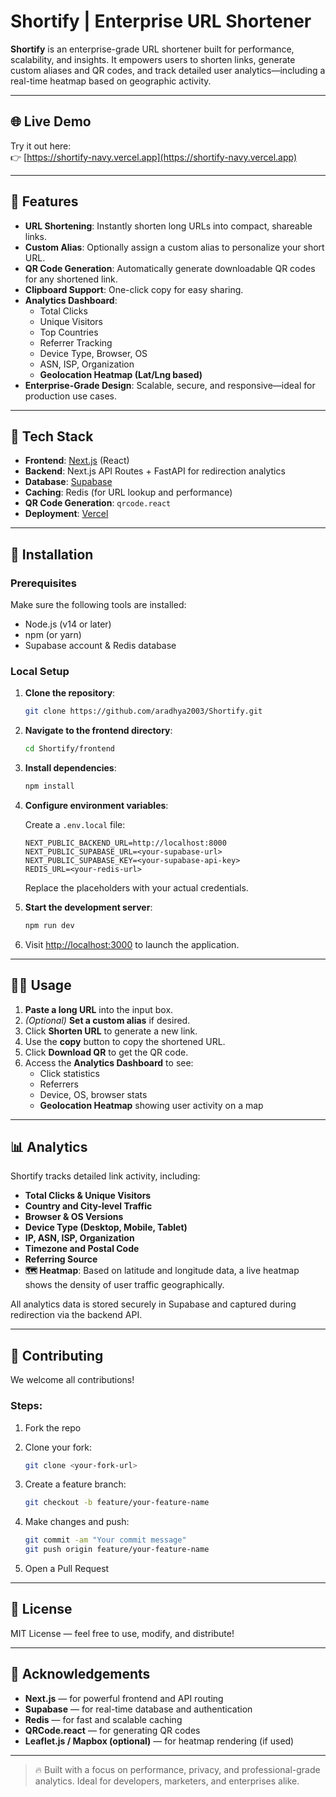 # Shortify | Enterprise URL Shortener

**Shortify** is an enterprise-grade URL shortener built for performance, scalability, and insights. It empowers users to shorten links, generate custom aliases and QR codes, and track detailed user analytics—including a real-time heatmap based on geographic activity.

---

## 🌐 Live Demo

Try it out here:  
👉 [https://shortify-navy.vercel.app](https://shortify-navy.vercel.app)

---



## 🚀 Features

- **URL Shortening**: Instantly shorten long URLs into compact, shareable links.
- **Custom Alias**: Optionally assign a custom alias to personalize your short URL.
- **QR Code Generation**: Automatically generate downloadable QR codes for any shortened link.
- **Clipboard Support**: One-click copy for easy sharing.
- **Analytics Dashboard**:
  - Total Clicks
  - Unique Visitors
  - Top Countries
  - Referrer Tracking
  - Device Type, Browser, OS
  - ASN, ISP, Organization
  - **Geolocation Heatmap (Lat/Lng based)**
- **Enterprise-Grade Design**: Scalable, secure, and responsive—ideal for production use cases.

---

## 🧱 Tech Stack

- **Frontend**: [Next.js](https://nextjs.org/) (React)
- **Backend**: Next.js API Routes + FastAPI for redirection analytics
- **Database**: [Supabase](https://supabase.io/)
- **Caching**: Redis (for URL lookup and performance)
- **QR Code Generation**: `qrcode.react`
- **Deployment**: [Vercel](https://vercel.com/)

---

## 🔧 Installation

### Prerequisites

Make sure the following tools are installed:

- Node.js (v14 or later)
- npm (or yarn)
- Supabase account & Redis database

### Local Setup

1. **Clone the repository**:

    ```bash
    git clone https://github.com/aradhya2003/Shortify.git
    ```

2. **Navigate to the frontend directory**:

    ```bash
    cd Shortify/frontend
    ```

3. **Install dependencies**:

    ```bash
    npm install
    ```

4. **Configure environment variables**:

    Create a `.env.local` file:

    ```env
    NEXT_PUBLIC_BACKEND_URL=http://localhost:8000
    NEXT_PUBLIC_SUPABASE_URL=<your-supabase-url>
    NEXT_PUBLIC_SUPABASE_KEY=<your-supabase-api-key>
    REDIS_URL=<your-redis-url>
    ```

    Replace the placeholders with your actual credentials.

5. **Start the development server**:

    ```bash
    npm run dev
    ```

6. Visit [http://localhost:3000](http://localhost:3000) to launch the application.

---

## 🧑‍💻 Usage

1. **Paste a long URL** into the input box.
2. *(Optional)* **Set a custom alias** if desired.
3. Click **Shorten URL** to generate a new link.
4. Use the **copy** button to copy the shortened URL.
5. Click **Download QR** to get the QR code.
6. Access the **Analytics Dashboard** to see:
   - Click statistics
   - Referrers
   - Device, OS, browser stats
   - **Geolocation Heatmap** showing user activity on a map

---

## 📊 Analytics

Shortify tracks detailed link activity, including:

- **Total Clicks & Unique Visitors**
- **Country and City-level Traffic**
- **Browser & OS Versions**
- **Device Type (Desktop, Mobile, Tablet)**
- **IP, ASN, ISP, Organization**
- **Timezone and Postal Code**
- **Referring Source**
- **🗺 Heatmap**: Based on latitude and longitude data, a live heatmap shows the density of user traffic geographically.

All analytics data is stored securely in Supabase and captured during redirection via the backend API.

---

## 🤝 Contributing

We welcome all contributions!

### Steps:
1. Fork the repo
2. Clone your fork:

    ```bash
    git clone <your-fork-url>
    ```

3. Create a feature branch:

    ```bash
    git checkout -b feature/your-feature-name
    ```

4. Make changes and push:

    ```bash
    git commit -am "Your commit message"
    git push origin feature/your-feature-name
    ```

5. Open a Pull Request

---

## 📄 License

MIT License — feel free to use, modify, and distribute!

---

## 🙏 Acknowledgements

- **Next.js** — for powerful frontend and API routing
- **Supabase** — for real-time database and authentication
- **Redis** — for fast and scalable caching
- **QRCode.react** — for generating QR codes
- **Leaflet.js / Mapbox (optional)** — for heatmap rendering (if used)

---

> 🔥 Built with a focus on performance, privacy, and professional-grade analytics. Ideal for developers, marketers, and enterprises alike.
